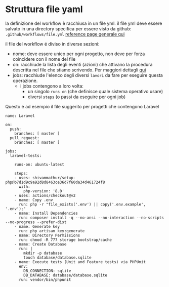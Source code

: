 # Struttura file yaml

la definizione del workflow è racchiusa in un file yml.
il file yml deve essere salvato in una directory specifica per essere visto da github: `.github/workflows/file.yml`
[reference page generale qui](https://docs.github.com/en/actions/reference)

il file del workflow é diviso in diverse sezioni:
- nome: deve essere unico per ogni progetto, non deve per forza coincidere con il nome del file
- on: racchiude la lista degli eventi (azioni) che attivano la procedura descritta nel file che stiamo scrivendo. Per maggiori dettagli [qui](https://docs.github.com/en/actions/reference/events-that-trigger-workflows)
- jobs: racchiude l'elenco degli diversi `lavori` da fare per eseguire questa operazione.
  - i jobs contengono a loro volta:
    - un singolo `runs on` (che definisce quale sistema operativo usare)
    - diversi `steps` (o passi da eseguire per ogni job)

Questo é ad esempio il file suggerito per progetti che contengono Laravel

```
name: Laravel

on:
  push:
    branches: [ master ]
  pull_request:
    branches: [ master ]

jobs:
  laravel-tests:

    runs-on: ubuntu-latest

    steps:
    - uses: shivammathur/setup-php@b7d1d9c9a92d8d8463ce36d7f60da34d461724f8
      with:
        php-version: '8.0'
    - uses: actions/checkout@v2
    - name: Copy .env
      run: php -r "file_exists('.env') || copy('.env.example', '.env');"
    - name: Install Dependencies
      run: composer install -q --no-ansi --no-interaction --no-scripts --no-progress --prefer-dist
    - name: Generate key
      run: php artisan key:generate
    - name: Directory Permissions
      run: chmod -R 777 storage bootstrap/cache
    - name: Create Database
      run: |
        mkdir -p database
        touch database/database.sqlite
    - name: Execute tests (Unit and Feature tests) via PHPUnit
      env:
        DB_CONNECTION: sqlite
        DB_DATABASE: database/database.sqlite
      run: vendor/bin/phpunit
```
